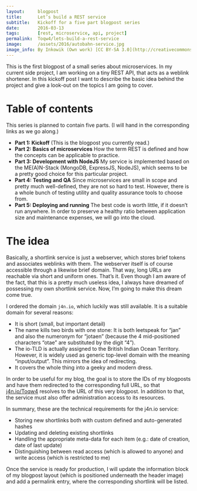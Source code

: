 ```yaml
---
layout:     blogpost
title:      Let’s build a REST service
subtitle:   Kickoff for a five part blogpost series
date:       2016-03-13
tags:       [rest, microservice, api, project]
permalink:  Toqw4/lets-build-a-rest-service
image:      /assets/2016/autobahn-service.jpg
image_info: By Inkowik (Own work) [CC BY-SA 3.0](http://creativecommons.org/licenses/by-sa/3.0), via Wikimedia Commons
---
```


This is the first blogpost of a small series about microservices. In my current side project, I am working on a tiny REST API, that acts as a weblink shortener. In this kickoff post I want to describe the basic idea behind the project and give a look-out on the topics I am going to cover.


# Table of contents

This series is planned to contain five parts. (I will hand in the corresponding links as we go along.)

- **Part 1: Kickoff** (This is the blogpost you currently read.)
- **Part 2: Basics of microservices** How the term REST is defined and how the concepts can be applicable to practice.
- **Part 3: Development with NodeJS** My service is implemented based on the ME(A)N-Stack (MongoDB, ExpressJS, NodeJS), which seems to be a pretty good choice for this particular project.
- **Part 4: Testing and QA** Since microservices are small in scope and pretty much well-defined, they are not so hard to test. However, there is a whole bunch of testing utility and quality assurance tools to choose from.
- **Part 5: Deploying and running** The best code is worth little, if it doesn’t run anywhere. In order to preserve a healthy ratio between application size and maintenance expenses, we will go into the cloud.


# The idea

Basically, a shortlink service is just a webserver, which stores brief tokens and associates weblinks with them. The webserver itself is of course accessible through a likewise brief domain. That way, long URLs are reachable via short and uniform ones. That’s it. Even though I am aware of the fact, that this is a pretty much useless idea, I always have dreamed of possessing my own shortlink service. Now, I’m going to make this dream come true.

I ordered the domain `j4n.io`, which luckily was still available. It is a suitable domain for several reasons:

- It is short (small, but important detail)
- The name kills two birds with one stone: It is both leetspeak for “jan” and also the numeronym for “jotaen” (because the 4 mid-positioned characters “otae” are substituted by the digit “4”).
- The io-TLD is actually assigned to the British Indian Ocean Territory. However, it is widely used as generic top-level domain with the meaning “input/output”. This mirrors the idea of redirecting.
- It covers the whole thing into a geeky and modern dress.

In order to be useful for my blog, the goal is to store the IDs of my blogposts and have them redirected to the corresponding full URL, so that [j4n.io/Toqw4](http://j4n.io/Toqw4) resolves to the URL of this very blogpost. In addition to that, the service must also offer administration access to its resources.

In summary, these are the technical requirements for the j4n.io service:

- Storing new shortlinks both with custom defined and auto-generated hashes
- Updating and deleting existing shortlinks
- Handling the appropriate meta-data for each item (e.g.: date of creation, date of last update)
- Distinguishing between read access (which is allowed to anyone) and write access (which is restricted to me)

Once the service is ready for production, I will update the information block of my blogpost layout (which is positioned underneath the header image) and add a permalink entry, where the corresponding shortlink will be listed.
